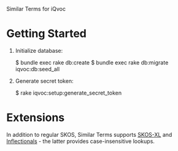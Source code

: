 Similar Terms for iQvoc


Getting Started
===============

1. Initialize database:

    $ bundle exec rake db:create
    $ bundle exec rake db:migrate iqvoc:db:seed_all

2. Generate secret token:

    $ rake iqvoc:setup:generate_secret_token


Extensions
==========

In addition to regular SKOS, Similar Terms supports
[SKOS-XL](https://github.com/innoq/iqvoc_skosxl) and
[Inflectionals](https://github.com/innoq/iqvoc_inflectionals) - the latter
provides case-insensitive lookups.
